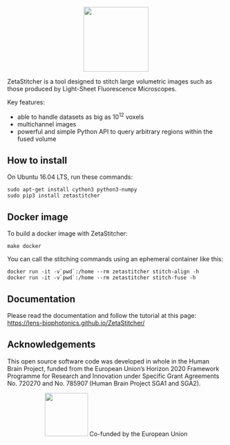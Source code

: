 <p align="center">
<img src="doc/_static/zetastitcher.svg", height="150">
</p>

ZetaStitcher is a tool designed to stitch large volumetric images such as
those produced by Light-Sheet Fluorescence Microscopes.

Key features:

* able to handle datasets as big as 10<sup>12</sup> voxels
* multichannel images
* powerful and simple Python API to query arbitrary regions within the fused
volume

## How to install
On Ubuntu 16.04 LTS, run these commands:
```
sudo apt-get install cython3 python3-numpy
sudo pip3 install zetastitcher
```

## Docker image
To build a docker image with ZetaStitcher:
```
make docker
```
You can call the stitching commands using an ephemeral container like this:
```
docker run -it -v`pwd`:/home --rm zetastitcher stitch-align -h
docker run -it -v`pwd`:/home --rm zetastitcher stitch-fuse -h
```

## Documentation
Please read the documentation and follow the tutorial at this page:<br/>
https://lens-biophotonics.github.io/ZetaStitcher/


## Acknowledgements
This open source software code was developed in whole in the Human
Brain Project, funded from the European Union’s Horizon 2020 Framework
Programme for Research and Innovation under Specific Grant Agreements
No. 720270 and No. 785907 (Human Brain Project SGA1 and SGA2).

<p align="center">
<img height="100" style="max-height: 100px" src="https://europa.eu/european-union/sites/europaeu/files/docs/body/flag_yellow_low.jpg">
Co-funded by the European Union
</p>
